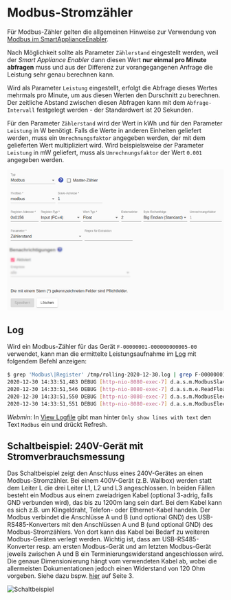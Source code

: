 # Modbus-Stromzähler
Für Modbus-Zähler gelten die allgemeinen Hinweise zur Verwendung von [Modbus im SmartApplianceEnabler](Modbus_DE.md).

Nach Möglichkeit sollte als Parameter `Zählerstand` eingestellt werden, weil der *Smart Appliance Enabler* dann diesen Wert **nur einmal pro Minute abfragen** muss und aus der Differenz zur vorangegangenen Anfrage die Leistung sehr genau berechnen kann.

Wird als Parameter `Leistung` eingestellt, erfolgt die Abfrage dieses Wertes mehrmals pro Minute, um aus diesen Werten den Durschnitt zu berechnen. Der zeitliche Abstand zwischen diesen Abfragen kann mit dem `Abfrage-Intervall` festgelegt werden - der Standardwert ist 20 Sekunden.

Für den Parameter `Zählerstand` wird der Wert in kWh und für den Parameter `Leistung` in W benötigt. Falls die Werte in anderen Einheiten geliefert werden, muss ein `Umrechnungsfaktor` angegeben werden, der mit dem gelieferten Wert multipliziert wird. Wird beispielsweise der Parameter `Leistung` in mW geliefert, muss als `Umrechnungsfaktor` der Wert `0.001` angegeben werden.

![Modbus-basierter Zähler](../pics/fe/ModbusMeter_DE.png)

## Log
Wird ein Modbus-Zähler für das Gerät `F-00000001-000000000005-00` verwendet, kann man die ermittelte Leistungsaufnahme im [Log](Logging_DE.md) mit folgendem Befehl anzeigen:

```bash
$ grep 'Modbus\|Register' /tmp/rolling-2020-12-30.log | grep F-00000001-000000000019-00
2020-12-30 14:33:51,483 DEBUG [http-nio-8080-exec-7] d.a.s.m.ModbusSlave [ModbusSlave.java:76] F-00000001-000000000019-00: Connecting to modbus modbus@127.0.0.1:502
2020-12-30 14:33:51,546 DEBUG [http-nio-8080-exec-7] d.a.s.m.e.ReadFloatInputRegisterExecutorImpl [ReadInputRegisterExecutor.java:57] F-00000001-000000000019-00: Input register=342 value=[17668, 65470, 0, 0]
2020-12-30 14:33:51,550 DEBUG [http-nio-8080-exec-7] d.a.s.m.ModbusElectricityMeter [ModbusElectricityMeter.java:219] F-00000001-000000000019-00: Float value=2127.984
2020-12-30 14:33:51,551 DEBUG [http-nio-8080-exec-7] d.a.s.m.ModbusElectricityMeter [ModbusElectricityMeter.java:88] F-00000001-000000000019-00: average power = 6895W
```

*Webmin*: In [View Logfile](Logging_DE.md#user-content-webmin-logs) gibt man hinter `Only show lines with text` den Text `Modbus` ein und drückt Refresh.

## Schaltbeispiel: 240V-Gerät mit Stromverbrauchsmessung
Das Schaltbeispiel zeigt den Anschluss eines 240V-Gerätes an einen Modbus-Stromzähler. Bei einem 400V-Gerät (z.B. Wallbox) werden statt dem Leiter L die drei Leiter L1, L2 und L3 angeschlossen. In beiden Fällen besteht ein Modbus aus einem zweiadrigen Kabel (optional 3-adrig, falls GND verbunden wird), das bis zu 1200m lang sein darf. Bei dem Kabel kann es sich z.B. um Klingeldraht, Telefon- oder Ethernet-Kabel handeln. Der Modbus verbindet die Anschlüsse A und B (und optional GND) des USB-RS485-Konverters mit den Anschlüssen A und B (und optional GND) des Modbus-Stromzählers. Von dort kann das Kabel bei Bedarf zu weiteren Modbus-Geräten verlegt werden. Wichtig ist, dass am USB-RS485-Konverter resp. am ersten Modbus-Gerät und am letzten Modbus-Gerät jeweils zwischen A und B ein Terminierungswiderstand angeschlossen wird. Die genaue Dimensionierung hängt vom verwendeten Kabel ab, wobei die allermeisten Dokumentationen jedoch einen Widerstand von 120 Ohm vorgeben. Siehe dazu bspw. [hier](https://www.wachendorff-prozesstechnik.de/fileadmin/wp/fileserver/technical_notes/TN_0302_Grundlagen_Modbus.pdf) auf Seite 3.

![Schaltbeispiel](../pics/SchaltungModbusZaehler.jpg)
